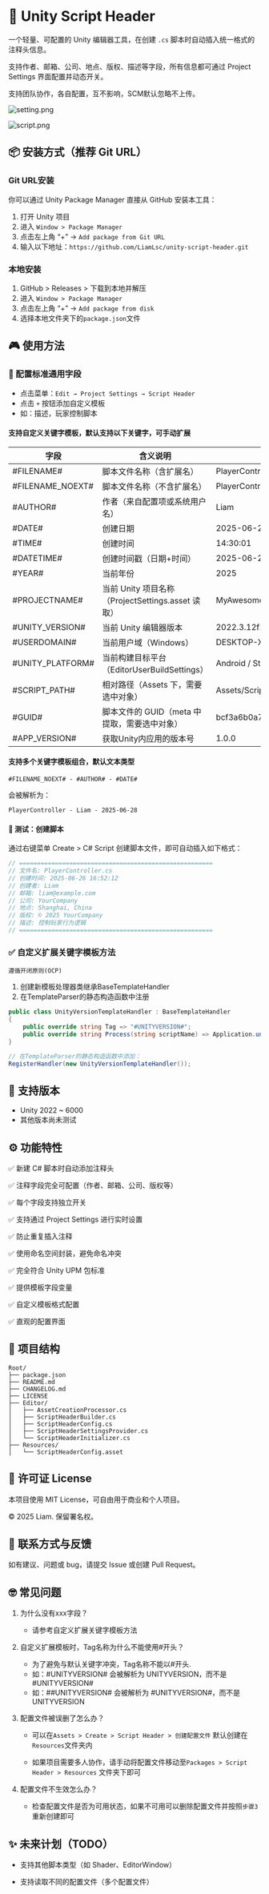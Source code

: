 # 📝 Unity Script Header

一个轻量、可配置的 Unity 编辑器工具，在创建 `.cs` 脚本时自动插入统一格式的注释头信息。

支持作者、邮箱、公司、地点、版权、描述等字段，所有信息都可通过 Project Settings 界面配置并动态开关。

支持团队协作，各自配置，互不影响，SCM默认忽略不上传。

![setting.png](https://img.picui.cn/free/2025/06/30/6861fa535f22e.png)

![script.png](https://img.picui.cn/free/2025/06/27/685e087e1340b.png)

## 📦 安装方式（推荐 Git URL）

### Git URL安装

你可以通过 Unity Package Manager 直接从 GitHub 安装本工具：

1. 打开 Unity 项目
2. 进入 `Window > Package Manager`
3. 点击左上角 “+” → `Add package from Git URL`
4. 输入以下地址：`https://github.com/LiamLsc/unity-script-header.git`

### 本地安装

1. GitHub > Releases > 下载到本地并解压
2. 进入 `Window > Package Manager`
3. 点击左上角 “+” → `Add package from disk`
4. 选择本地文件夹下的`package.json`文件

## 🎮 使用方法

### 🧱 配置标准通用字段
- 点击菜单：`Edit → Project Settings → Script Header`
- 点击 `+` 按钮添加自定义模板
- 如：描述，玩家控制脚本

#### 支持自定义关键字模板，默认支持以下关键字，可手动扩展
| 字段 | 含义说明 | 示例输出 |
| --- | --- | --- |
| #FILENAME# | 脚本文件名称（含扩展名） | PlayerController.cs |
| #FILENAME_NOEXT# | 脚本文件名称（不含扩展名） | PlayerController |
| #AUTHOR# | 作者（来自配置项或系统用户名） | Liam |
| #DATE# | 创建日期 | 2025-06-28 |
| #TIME# | 创建时间 | 14:30:01 |
| #DATETIME# | 创建时间戳（日期+时间） | 2025-06-28 14:30:01 |
| #YEAR# | 当前年份 | 2025 |
| #PROJECTNAME# | 当前 Unity 项目名称（ProjectSettings.asset 读取） | MyAwesomeGame |
| #UNITY_VERSION# | 当前 Unity 编辑器版本 | 2022.3.12f1 |
| #USERDOMAIN# | 当前用户域（Windows） | DESKTOP-XXXX |
| #UNITY_PLATFORM# | 当前构建目标平台（EditorUserBuildSettings） | Android / StandaloneWindows64 |
| #SCRIPT_PATH# | 相对路径（Assets 下，需要选中对象） | Assets/Scripts/Player/PlayerController.cs |
| #GUID# | 脚本文件的 GUID（meta 中提取，需要选中对象） | bcf3a6b0a7334c74a9f1d1234567890a |
| #APP_VERSION# | 获取Unity内应用的版本号 | 1.0.0 |

#### 支持多个关键字模板组合，默认文本类型

```
#FILENAME_NOEXT# - #AUTHOR# - #DATE#
```

会被解析为：

```
PlayerController - Liam - 2025-06-28
```

#### 🧪 测试：创建脚本
通过右键菜单 Create > C# Script 创建脚本文件，即可自动插入如下格式：

```C#
// ======================================================
// 文件名: PlayerController.cs
// 创建时间: 2025-06-26 16:52:12
// 创建者: Liam
// 邮箱: liam@example.com
// 公司: YourCompany
// 地点: Shanghai, China
// 版权: © 2025 YourCompany
// 描述: 控制玩家行为逻辑
// ======================================================
```

### ✅ 自定义扩展关键字模板方法

``
遵循开闭原则(OCP)
``

1. 创建新模板处理器类继承BaseTemplateHandler
2. 在TemplateParser的静态构造函数中注册

```csharp
public class UnityVersionTemplateHandler : BaseTemplateHandler
{
    public override string Tag => "#UNITYVERSION#";
    public override string Process(string scriptName) => Application.unityVersion;
}

// 在TemplateParser的静态构造函数中添加：
RegisterHandler(new UnityVersionTemplateHandler());
```

## 🎈 支持版本

- Unity 2022 ~ 6000 
- 其他版本尚未测试

## ⚙️ 功能特性

✅ 新建 C# 脚本时自动添加注释头

✅ 注释字段完全可配置（作者、邮箱、公司、版权等）

✅ 每个字段支持独立开关

✅ 支持通过 Project Settings 进行实时设置

✅ 防止重复插入注释

✅ 使用命名空间封装，避免命名冲突

✅ 完全符合 Unity UPM 包标准

✅ 提供模板字段变量

✅ 自定义模板格式配置

✅ 直观的配置界面

## 📁 项目结构

```
Root/                      
├── package.json                   
├── README.md                       
├── CHANGELOG.md                    
├── LICENSE                         
├── Editor/
│   ├── AssetCreationProcessor.cs
│   ├── ScriptHeaderBuilder.cs
│   ├── ScriptHeaderConfig.cs
│   ├── ScriptHeaderSettingsProvider.cs
│   └── ScriptHeaderInitializer.cs
├── Resources/
│   └── ScriptHeaderConfig.asset    
```

## 🧾 许可证 License

本项目使用 MIT License，可自由用于商业和个人项目。

© 2025 Liam. 保留署名权。

## 🙋 联系方式与反馈

如有建议、问题或 bug，请提交 Issue 或创建 Pull Request。

## 🤓 常见问题

1. 为什么没有xxx字段？

    - 请参考自定义扩展关键字模板方法


2. 自定义扩展模板时，Tag名称为什么不能使用#开头？
   
    - 为了避免与默认关键字冲突，Tag名称不能以#开头.
    - 如：#UNITYVERSION# 会被解析为 UNITYVERSION，而不是 #UNITYVERSION#
    - 如：##UNITYVERSION# 会被解析为 #UNITYVERSION#，而不是 UNITYVERSION

3. 配置文件被误删了怎么办？

    - 可以在`Assets > Create > Script Header > 创建配置文件`
    默认创建在`Resources`文件夹内
    
    - 如果项目需要多人协作，请手动将配置文件移动至`Packages > Script Header > Resources` 文件夹下即可

4. 配置文件不生效怎么办？
    - 检查配置文件是否为可用状态，如果不可用可以删除配置文件并按照`步骤3`重新创建即可

## ✨ 未来计划（TODO）

- 支持其他脚本类型（如 Shader、EditorWindow）

- 支持读取不同的配置文件（多个配置文件）

